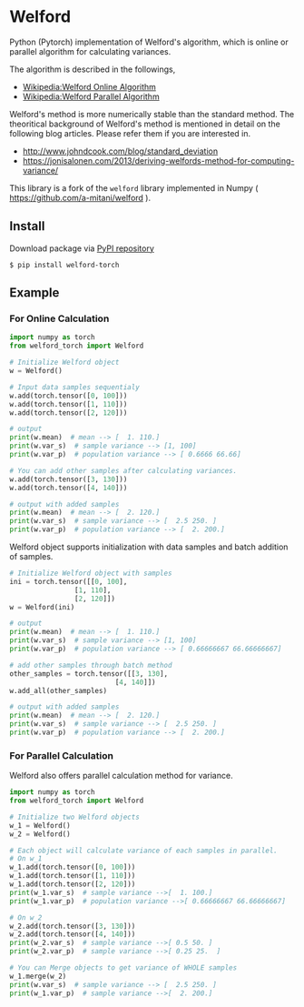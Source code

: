 # Welford
Python (Pytorch) implementation of Welford's algorithm,
which is online or parallel algorithm for calculating variances.

The algorithm is described in the followings,

* [Wikipedia:Welford Online Algorithm](https://en.wikipedia.org/wiki/Algorithms_for_calculating_variance#Online_algorithm)
* [Wikipedia:Welford Parallel Algorithm](https://en.wikipedia.org/wiki/Algorithms_for_calculating_variance#Parallel_algorithm)

Welford's method is more numerically stable than the standard method. The theoritical background of Welford's method is mentioned in detail on the following blog articles. Please refer them if you are interested in.

* http://www.johndcook.com/blog/standard_deviation
* https://jonisalonen.com/2013/deriving-welfords-method-for-computing-variance/

This library is a fork of the `welford` library implemented in Numpy ( https://github.com/a-mitani/welford ).

## Install
Download package via [PyPI repository](https://pypi.org/project/welford-torch/)
```
$ pip install welford-torch
```

## Example
### For Online Calculation
```python
import numpy as torch
from welford_torch import Welford

# Initialize Welford object
w = Welford()

# Input data samples sequentialy
w.add(torch.tensor([0, 100]))
w.add(torch.tensor([1, 110]))
w.add(torch.tensor([2, 120]))

# output
print(w.mean)  # mean --> [  1. 110.]
print(w.var_s)  # sample variance --> [1, 100]
print(w.var_p)  # population variance --> [ 0.6666 66.66]

# You can add other samples after calculating variances.
w.add(torch.tensor([3, 130]))
w.add(torch.tensor([4, 140]))

# output with added samples
print(w.mean)  # mean --> [  2. 120.]
print(w.var_s)  # sample variance --> [  2.5 250. ]
print(w.var_p)  # population variance --> [  2. 200.]
```

Welford object supports initialization with data samples and batch addition of samples.
```python
# Initialize Welford object with samples
ini = torch.tensor([[0, 100],
                [1, 110],
                [2, 120]])
w = Welford(ini)

# output
print(w.mean)  # mean --> [  1. 110.]
print(w.var_s)  # sample variance --> [1, 100]
print(w.var_p)  # population variance --> [ 0.66666667 66.66666667]

# add other samples through batch method
other_samples = torch.tensor([[3, 130],
                          [4, 140]])
w.add_all(other_samples)

# output with added samples
print(w.mean)  # mean --> [  2. 120.]
print(w.var_s)  # sample variance --> [  2.5 250. ]
print(w.var_p)  # population variance --> [  2. 200.]
```

### For Parallel Calculation
Welford also offers parallel calculation method for variance.
```python
import numpy as torch
from welford_torch import Welford

# Initialize two Welford objects
w_1 = Welford()
w_2 = Welford()

# Each object will calculate variance of each samples in parallel.
# On w_1
w_1.add(torch.tensor([0, 100]))
w_1.add(torch.tensor([1, 110]))
w_1.add(torch.tensor([2, 120]))
print(w_1.var_s)  # sample variance -->[  1. 100.]
print(w_1.var_p)  # population variance -->[ 0.66666667 66.66666667]

# On w_2
w_2.add(torch.tensor([3, 130]))
w_2.add(torch.tensor([4, 140]))
print(w_2.var_s)  # sample variance -->[ 0.5 50. ]
print(w_2.var_p)  # sample variance -->[ 0.25 25.  ]

# You can Merge objects to get variance of WHOLE samples
w_1.merge(w_2)
print(w.var_s)  # sample variance --> [  2.5 250. ]
print(w_1.var_p)  # sample variance -->[  2. 200.]

```